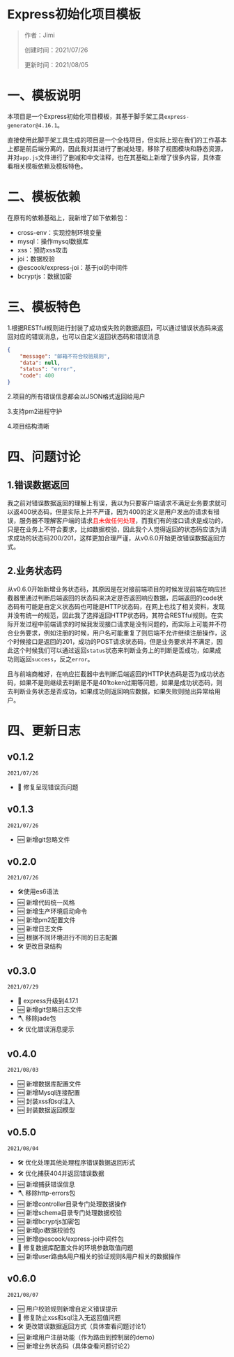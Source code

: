 # Express初始化项目模板

> 作者：Jimi
>
> 创建时间：2021/07/26
>
> 更新时间：2021/08/05

# 一、模板说明

本项目是一个Express初始化项目模板，其基于脚手架工具`express-generator@4.16.1`。

直接使用此脚手架工具生成的项目是一个全栈项目，但实际上现在我们的工作基本上都是前后端分离的，因此我对其进行了删减处理，移除了视图模块和静态资源，并对`app.js`文件进行了删减和中文注释，也在其基础上新增了很多内容，具体查看相关模板依赖及模板特色。

# 二、模板依赖

在原有的依赖基础上，我新增了如下依赖包：

- cross-env：实现控制环境变量
- mysql：操作mysql数据库
- xss：预防xss攻击
- joi：数据校验
- @escook/express-joi：基于joi的中间件
- bcryptjs：数据加密

# 三、模板特色

1.根据RESTful规则进行封装了成功或失败的数据返回，可以通过错误状态码来返回对应的错误消息，也可以自定义返回状态码和错误消息

```json
{
    "message": "邮箱不符合校验规则",
    "data": null,
    "status": "error",
    "code": 400
}
```

2.项目的所有错误信息都会以JSON格式返回给用户

3.支持pm2进程守护

4.项目结构清晰

# 四、问题讨论

## 1.错误数据返回

我之前对错误数据返回的理解上有误，我以为只要客户端请求不满足业务要求就可以返400状态码，但是实际上并不严谨，因为400的定义是用户发出的请求有错误，服务器不理解客户端的请求<span style="color: red;">且未做任何处理</span>，而我们有的接口请求是成功的，只是在业务上不符合要求，比如数据校验，因此我个人觉得返回的状态码应该为请求成功的状态码200/201，这样更加合理严谨，从v0.6.0开始更改错误数据返回方式。

## 2.业务状态码

从v0.6.0开始新增业务状态码，其原因是在对接前端项目的时候发现前端在响应拦截器里通过判断后端返回的状态码来决定是否返回响应数据，后端返回的code状态码有可能是自定义状态码也可能是HTTP状态码，在网上也找了相关资料，发现并没有统一的规范，因此我了选择返回HTTP状态码，其符合RESTful规则。在实际开发过程中前端请求的时候我发现接口请求是没有问题的，而实际上可能并不符合业务要求，例如注册的时候，用户名可能重复了则后端不允许继续注册操作，这个时候接口是返回的201，成功的POST请求状态码，但是业务要求并不满足，因此这个时候我们可以通过返回`status`状态来判断业务上的判断是否成功，如果成功则返回`success`，反之`error`。

且与前端商榷好，在响应拦截器中去判断后端返回的HTTP状态码是否为成功状态码，如果不是则继续去判断是不是401token过期等问题，如果是成功状态码，则去判断业务状态是否成功，如果成功则返回响应数据，如果失败则抛出异常给用户。

# 四、更新日志

## v0.1.2
`2021/07/26`
- 🐞 修复呈现错误页问题

## v0.1.3
`2021/07/26`
- 🆕 新增git忽略文件

## v0.2.0
`2021/07/26`
- 🛠使用es6语法
- 🆕 新增代码统一风格
- 🆕 新增生产环境启动命令
- 🆕 新增pm2配置文件
- 🆕 新增日志文件
- 🆕 根据不同环境进行不同的日志配置
- 🛠 更改目录结构

## v0.3.0
`2021/07/29`
- 🚀 express升级到4.17.1
- 🆕 新增git忽略日志文件
- 🪓️ 移除jade包
- 🛠 优化错误消息提示

## v0.4.0
`2021/08/03`
- 🆕 新增数据库配置文件
- 🆕 新增Mysql连接配置
- 🆕 封装xss和sql注入
- 🆕 封装数据返回模型

## v0.5.0
`2021/08/04`
- 🛠 优化处理其他处理程序错误数据返回形式
- 🛠 优化捕获404并返回错误数据
- 🆕 新增捕获错误信息
- 🪓️ 移除http-errors包
- 🆕 新增controller目录专门处理数据操作
- 🆕 新增schema目录专门处理数据校验
- 🆕 新增bcryptjs加密包
- 🆕 新增joi数据校验包
- 🆕 新增@escook/express-joi中间件包
- 🐞 修复数据库配置文件的环境参数取值问题
- 🆕 新增user路由&用户相关的验证规则&用户相关的数据操作

## v0.6.0
`2021/08/07`

- 🆕 用户校验规则新增自定义错误提示
- 🐞 修复防止xss和sql注入无返回值问题
- 🛠 更改错误数据返回方式（具体查看问题讨论1）
- 🆕 新增用户注册功能（作为路由到控制层的demo）
- 🆕 新增业务状态码（具体查看问题讨论2）

